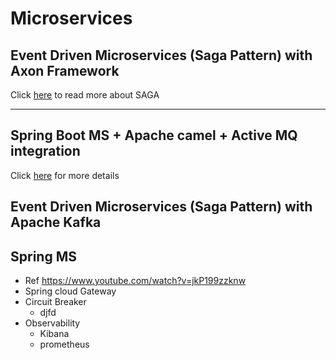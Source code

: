 # Microservices

## Event Driven Microservices (Saga Pattern) with Axon Framework
Click [here](/spring-microservices/ms-sagapattern/ms-saga.md) to read more about SAGA
<hr/>


## Spring Boot MS + Apache camel + Active MQ integration
Click [here](/spring-microservices/ms-apache-camel/spring-camel.md) for more details

## Event Driven Microservices (Saga Pattern) with Apache Kafka

## Spring MS 
- Ref https://www.youtube.com/watch?v=jkP199zzknw
- Spring cloud Gateway
- Circuit Breaker
  - djfd
- Observability 
  - Kibana
  - prometheus
  


